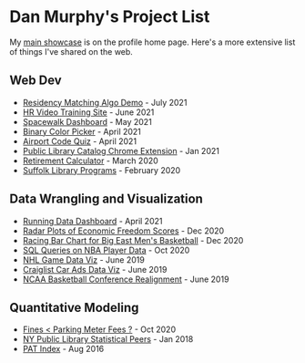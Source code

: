 # Dan Murphy's Project List

My [main showcase](https://github.com/d-murphy) is on the profile home page.  Here's a more extensive list of things I've shared on the web.  

## Web Dev

* [Residency Matching Algo Demo](https://residency-match-demo.herokuapp.com/) - July 2021
* [HR Video Training Site](https://talentcheck.pro/) - June 2021
* [Spacewalk Dashboard](https://d-murphy.github.io/spacewalk-dashboard/) - May 2021
* [Binary Color Picker](https://d-murphy.github.io/BinaryColorPicker/) - April 2021
* [Airport Code Quiz](https://d-murphy.github.io/airport-code-game/) - April 2021
* [Public Library Catalog Chrome Extension](https://chrome.google.com/webstore/detail/suffolk-library-catalog-m/lnbhpkpfkegddpiopflmkjpgpphlcdoo?hl=en) - Jan 2021
* [Retirement Calculator](https://d-murphy.github.io/reactRetCalc/) - March 2020
* [Suffolk Library Programs](https://libproauth0.glitch.me/) - February 2020 

## Data Wrangling and Visualization
* [Running Data Dashboard](https://d-murphy.github.io/StravaRunDataDashboard.html) - April 2021
* [Radar Plots of Economic Freedom Scores](https://www.kaggle.com/murphydan/radar-plots-for-econ-freedom-scores) - Dec 2020
* [Racing Bar Chart for Big East Men's Basketball](https://www.youtube.com/watch?v=UKgqWoTLS-E) - Dec 2020
* [SQL Queries on NBA Player Data](https://www.kaggle.com/murphydan/sql-queries-on-nba-player-data) - Oct 2020
* [NHL Game Data Viz](https://www.kaggle.com/murphydan/checking-in-on-checks-and-other-nhl-data) - June 2019
* [Craiglist Car Ads Data Viz](https://www.kaggle.com/murphydan/craigslist-cars-eda) - June 2019
* [NCAA Basketball Conference Realignment](https://www.kaggle.com/murphydan/conference-realignment-and-tourny-winners) - June 2019

## Quantitative Modeling
* [Fines < Parking Meter Fees ?](https://www.kaggle.com/murphydan/how-often-should-you-pay-the-parking-meter) - Oct 2020
* [NY Public Library Statistical Peers](https://murphydans.shinyapps.io/SimilarLib/) - Jan 2018
* [PAT Index](https://patindex.wordpress.com/) - Aug 2016
